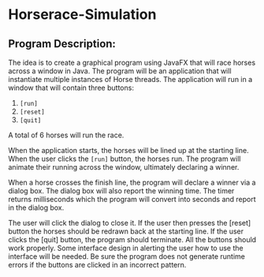# Horserace-Simulation
## Program Description:
The idea is to create a graphical program using JavaFX that will race horses across a window in Java. The program will be an application that will instantiate multiple instances of Horse threads. The application will run in a window that will contain three buttons:
1. `[run]`
2. `[reset]`
3. `[quit]`

A total of 6 horses will run the race.

When the application starts, the horses will be lined up at the starting line. When the user clicks the `[run]` button, the horses run. The program will animate their running across the window, ultimately declaring a winner.

When a horse crosses the finish line, the program will declare a winner via a dialog box. The dialog box will also report the winning time. The timer returns milliseconds which the program will convert into seconds and report in the dialog box.

The user will click the dialog to close it. If the user then presses the [reset] button the horses should be redrawn back at the starting line. If the user clicks the [quit] button, the program should terminate. All the buttons should work properly. Some interface design in alerting the user how to use the interface will be needed. Be sure the program does not generate runtime errors if the buttons are clicked in an incorrect pattern.

